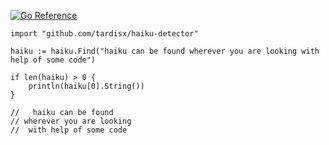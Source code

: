 [![Go Reference](https://pkg.go.dev/badge/github.com/tardisx/haiku-detector.svg)](https://pkg.go.dev/github.com/tardisx/haiku-detector)


    import "github.com/tardisx/haiku-detector"

    haiku := haiku.Find("haiku can be found wherever you are looking with help of some code")

    if len(haiku) > 0 {
        println(haiku[0].String())
    }

    //   haiku can be found
    // wherever you are looking
    //  with help of some code

